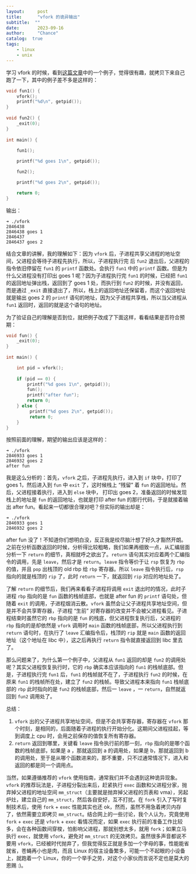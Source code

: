 ```yaml
---
layout:     post
title:      "vfork 的诡异输出"
subtitle:  ""
date:       2023-09-16
author:     "Chance"
catalog:  true
tags:
    - linux
    - unix
---
```


学习 vfork 的时候，看到[这篇文章](https://blog.csdn.net/kxcfzyk/article/details/41411099)中的一个例子，觉得很有趣，就拷贝下来自己跑了一下，其中的例子差不多是这样的：
```c
void fun1() {
    vfork();
    printf("%d\n", getpid());
}
 
void fun2() {
    _exit(0);
}
 
int main() {
 
    fun1();

    printf("%d goes 1\n", getpid());

    fun2();   

    printf("%d goes 2\n", getpid());

    return 0;
}
```
<!-- more -->
输出： 
```shell
➜ ./vfork
2846438
2846438 goes 1
2846437
2846437 goes 2
```
结合文章的讲解，我的理解如下：因为 `vfork` 后，子进程共享父进程的地址空间，父进程会等待子进程先执行，所以，子进程执行完 后 `fun2` 退出后，父进程的指令依旧停留在 `fun1` 的 `printf` 函数处。会执行 `fun1` 中的 `printf` 函数。但是为什么父进程没有打印出 goes 1 呢？因为子进程执行完 `fun1` 的时候，已经把 `fun1` 的返回地址弹出栈，返回到了 goes 1 处，而执行到 `fun2` 的时候，并没有返回，而是通过 `_exit` 直接退出了，所以，栈上的返回地址还保留着，而这个返回地址就是输出 goes 2 的 `printf` 语句的地址，因为父子进程共享栈，所以当父进程从 `fun1` 返回时，返回的就是这个语句的地址。

为了验证自己的理解是否到位，就把例子改成了下面这样，看看结果是否符合预期：
```c
void fun() {
    _exit(0);
}
 
int main() {

    int pid = vfork();
 
    if (pid == 0) {
        printf("%d goes 1\n", getpid());
        fun();   
        printf("after fun");
        return 0;
    } else {
         printf("%d goes 2\n", getpid());
         return 0;
    }
}
```
按照前面的理解，期望的输出应该是这样的：
```shell
➜ ./vfork             
2846933 goes 1
2846932 goes 2
after fun
```
我是这么分析的：首先，`vfork` 之后，子进程先执行，进入到 `if` 块中，打印了 goes 1，然后进入到 `fun` 中 `exit` 了，这时候栈上 “残留” 着 `fun` 的返回地址。然后，父进程接着执行，进入到 `else` 块中， 打印出 goes 2，准备返回的时候发现栈上的地址是 `fun` 的返回地址，也就是打印 after fun 的那行代码，于是就接着输出 after fun。看起来一切都很合理对吧？但实际的输出却是：
```shell
➜ ./vfork             
2846933 goes 1
2846932 goes 2
```
after fun 没了！不知道你们想明白没，反正我是绞尽脑汁想了好久才豁然开朗。之前在分析函数返回的时候，分析得比较粗略，我们如果再细致一点，从汇编层面分析一下 `return` 的细节，真相就呼之欲出了。`return` 语句其实对应着两个汇编指令的调用，先是 `leave`，然后才是 `return`。`leave` 指令等价于让 `rsp` 恢复为 `rbp` 的值，并且 `pop` 出栈顶的 old rbp 给 `rbp` 寄存器。所以 `leave` 指令执行后，`rsp` 指向的就是栈顶的 `rip` 了，此时 `return` 一下，就返回到 `rip` 对应的地址处了。

了解 `return` 的细节后，我们再来看看子进程将调用 `exit` 退出时的情况，此时子进程 `rbp` 指向的是 `fun` 函数的栈帧底部，也就是 after fun 的 `printf` 语句处，但随着 `exit` 的调用，子进程烟消云散。`vfork` 虽然会让父子进程共享地址空间，但是并不会共享寄存器，子进程 “生前” 对寄存器的改变并不会被父进程看见。子进程结束时虽然它的 `rbp` 指向的是 `fun` 的栈底，但父进程恢复执行后，父进程的 `rbp` 指向的是却依然是 `vfork` 调用时 `main` 函数的栈帧底部，所以父进程执行到 `return` 语句时，在执行了 `leave` 汇编指令后，栈顶的 `rip` 就是 `main` 函数的返回地址（这个地址在 libc 中），这之后再执行 `return` 指令就直接返回到 libc 里去了。

那么问题来了，为什么第一个例子中，父进程从 `fun1` 返回的却是 `fun2` 的调用处呢？其实父进程恢复执行时，它的 `rbp` 确实本应该指向的 `fun1` 的栈帧底部。但是，子进程执行完 `fun1` 后，`fun1` 的栈帧就不在了，子进程执行 `fun2` 的时候，在原来 `fun1` 的栈帧所在处，建立了 `fun2` 的栈帧。导致父进程本来指向 `fun1` 栈帧底部的 `rbp` 此时指向的是 `fun2` 的栈帧底部，然后一 `leave` ，一 `return`，自然就返回到 `fun2` 调用处了。

总结：
1. `vfork` 出的父子进程共享地址空间，但是不会共享寄存器，寄存器在 `vfork` 那个时刻，是相同的，后面随着子进程的执行开始分化。这期间父进程挂起，等到调度上 cpu 时，会用之前保存的值恢复所有寄存器。
2. `return` 返回到哪里，关键看 `leave` 指令执行前的那一刻，`rbp` 指向的是哪个函数的栈帧底部，如果是 a ，那就返回到 a 的调用处，如果是 b，那就返回到 b 的调用处，至于是从哪个函数进来的，那不重要，只不过通常情况下，进入和返回的都是同一个调用点。
   
当然，如果遵循推荐的 `vfork` 使用指南，通常我们并不会遇到这种诡异现象。`vfork` 的推荐玩法是，子进程分裂出来后，赶紧执行 `exec` 函数和父进程分家，抛弃掉父进程的地址空间 `mm_struct`（主要就是抛弃掉父进程的页表和 vma），另起炉灶，建立自己的 `mm_struct`，然后各自安好，互不打扰。在 `fork` 引入了写时复制技术后，使用 `fork` + `exec` 性能其实也还 ok，然而，虽然不用急着拷贝内存了，依然需要立即拷贝 `mm_struct`。结合网上的一些讨论，我个人认为，究竟使用 `fork` + `exec` 还是 `vfork` + `exec` 看情况而定，如果 `exec` 执行前的准备工作比较多，会在各种函数间穿梭，怕影响父进程，那就别想太多，就用 `fork`；如果立马执行 `exec`，就使用 `vfork`，避免对 `mm_struct` 的无效拷贝。虽然很多声音都说不要用 `vfork`，已经被时代抛弃了，但我觉得反正就是多加一个字母的事，性能能省就省，苍蝇再小也是肉，而且 Linux 的宿主设备繁多，可能一个不起眼的小设备上，就跑着一个 Linux，你的一个举手之劳，对这个小家伙而言说不定也是莫大的恩赐 :)。
